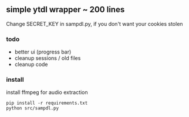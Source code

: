 ## simple ytdl wrapper  ~ 200 lines 

Change SECRET_KEY in sampdl.py, if you don't want your cookies stolen

### todo

* better ui (progress bar)
* cleanup sessions / old files
* cleanup code


### install 

install ffmpeg for audio extraction 

```
pip install -r requirements.txt
python src/sampdl.py
```